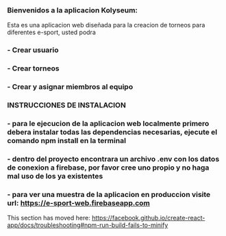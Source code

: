 
### Bienvenidos a la aplicacion Kolyseum:
Esta es una aplicacion web diseñada para la creacion de torneos para diferentes e-sport, usted podra
### - Crear usuario
### - Crear torneos
### - Crear y asignar miembros al equipo

### INSTRUCCIONES DE INSTALACION

### - para le ejecucion de la aplicacion web localmente primero debera instalar todas las dependencias necesarias, ejecute el comando npm install en la terminal

### - dentro del proyecto encontrara un archivo .env con los datos de conexion a firebase, por favor cree uno propio y no haga mal uso de los ya existentes


### - para ver una muestra de la aplicacion en produccion visite url: https://e-sport-web.firebaseapp.com

This section has moved here: https://facebook.github.io/create-react-app/docs/troubleshooting#npm-run-build-fails-to-minify
